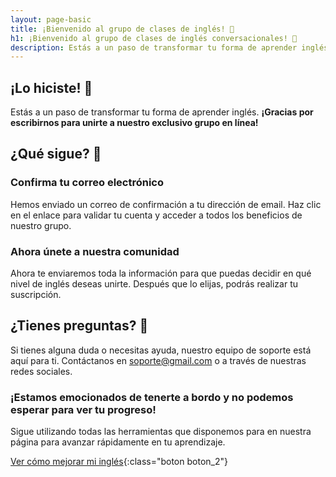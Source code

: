 ```yaml
---
layout: page-basic
title: ¡Bienvenido al grupo de clases de inglés! 🌟
h1: ¡Bienvenido al grupo de clases de inglés conversacionales! 🎉
description: Estás a un paso de transformar tu forma de aprender inglés. ¡Gracias por unirte a nuestro exclusivo grupo en línea!
---
```

## ¡Lo hiciste! 🌟

Estás a un paso de transformar tu forma de aprender inglés. **¡Gracias por escribirnos para unirte a nuestro exclusivo grupo en línea!**

## ¿Qué sigue? 🚀

### Confirma tu correo electrónico

Hemos enviado un correo de confirmación a tu dirección de email. Haz clic en el enlace para validar tu cuenta y acceder a todos los beneficios de nuestro grupo.

<!-- ### Descarga nuestra app

Para que no te pierdas ninguna sesión, descarga nuestra app. Así, recibirás notificaciones en tiempo real de nuestras actividades.

👉 [Descargar la app](#) -->

### Ahora únete a nuestra comunidad

Ahora te enviaremos toda la información para que puedas decidir en qué nivel de inglés deseas unirte. Después que lo elijas, podrás realizar tu suscripción.

## ¿Tienes preguntas? 🤔

Si tienes alguna duda o necesitas ayuda, nuestro equipo de soporte está aquí para ti. Contáctanos en soporte@gmail.com o a través de nuestras redes sociales.

### ¡Estamos emocionados de tenerte a bordo y no podemos esperar para ver tu progreso!

Sigue utilizando todas las herramientas que disponemos para en nuestra página para avanzar rápidamente en tu aprendizaje.

[Ver cómo mejorar mi inglés]({{'blog'|relative_url}}){:class="boton boton_2"}